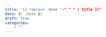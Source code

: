 ```yaml
---
title: "{{ replace .Name "-" " " | title }}"
date: {{ .Date }}
draft: true
categories:
    - ""
---
```


